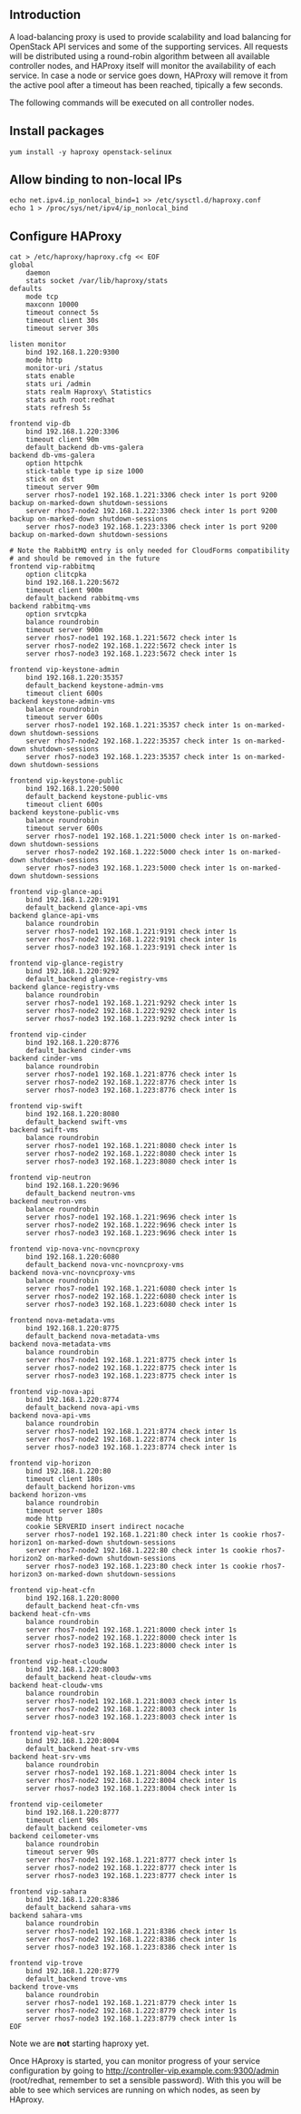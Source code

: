 Introduction
------------

A load-balancing proxy is used to provide scalability and load balancing for OpenStack API services and some of the supporting services. All requests will be distributed using a round-robin algorithm between all available controller nodes, and HAProxy itself will monitor the availability of each service. In case a node or service goes down, HAProxy will remove it from the active pool after a timeout has been reached, tipically a few seconds.

The following commands will be executed on all controller nodes.

Install packages
----------------

    yum install -y haproxy openstack-selinux

Allow binding to non-local IPs
------------------------------

    echo net.ipv4.ip_nonlocal_bind=1 >> /etc/sysctl.d/haproxy.conf
    echo 1 > /proc/sys/net/ipv4/ip_nonlocal_bind

Configure HAProxy
-----------------

    cat > /etc/haproxy/haproxy.cfg << EOF
    global
        daemon
        stats socket /var/lib/haproxy/stats
    defaults
        mode tcp
        maxconn 10000
        timeout connect 5s
        timeout client 30s
        timeout server 30s

    listen monitor
        bind 192.168.1.220:9300 
        mode http
        monitor-uri /status
        stats enable
        stats uri /admin
        stats realm Haproxy\ Statistics
        stats auth root:redhat
        stats refresh 5s

    frontend vip-db
        bind 192.168.1.220:3306
        timeout client 90m
        default_backend db-vms-galera
    backend db-vms-galera
        option httpchk
        stick-table type ip size 1000
        stick on dst
        timeout server 90m
        server rhos7-node1 192.168.1.221:3306 check inter 1s port 9200 backup on-marked-down shutdown-sessions
        server rhos7-node2 192.168.1.222:3306 check inter 1s port 9200 backup on-marked-down shutdown-sessions
        server rhos7-node3 192.168.1.223:3306 check inter 1s port 9200 backup on-marked-down shutdown-sessions

    # Note the RabbitMQ entry is only needed for CloudForms compatibility
    # and should be removed in the future
    frontend vip-rabbitmq
        option clitcpka
        bind 192.168.1.220:5672
        timeout client 900m
        default_backend rabbitmq-vms
    backend rabbitmq-vms
        option srvtcpka
        balance roundrobin
        timeout server 900m
        server rhos7-node1 192.168.1.221:5672 check inter 1s
        server rhos7-node2 192.168.1.222:5672 check inter 1s
        server rhos7-node3 192.168.1.223:5672 check inter 1s

    frontend vip-keystone-admin
        bind 192.168.1.220:35357
        default_backend keystone-admin-vms
        timeout client 600s
    backend keystone-admin-vms
        balance roundrobin
        timeout server 600s
        server rhos7-node1 192.168.1.221:35357 check inter 1s on-marked-down shutdown-sessions
        server rhos7-node2 192.168.1.222:35357 check inter 1s on-marked-down shutdown-sessions
        server rhos7-node3 192.168.1.223:35357 check inter 1s on-marked-down shutdown-sessions

    frontend vip-keystone-public
        bind 192.168.1.220:5000
        default_backend keystone-public-vms
        timeout client 600s
    backend keystone-public-vms
        balance roundrobin
        timeout server 600s
        server rhos7-node1 192.168.1.221:5000 check inter 1s on-marked-down shutdown-sessions
        server rhos7-node2 192.168.1.222:5000 check inter 1s on-marked-down shutdown-sessions
        server rhos7-node3 192.168.1.223:5000 check inter 1s on-marked-down shutdown-sessions

    frontend vip-glance-api
        bind 192.168.1.220:9191
        default_backend glance-api-vms
    backend glance-api-vms
        balance roundrobin
        server rhos7-node1 192.168.1.221:9191 check inter 1s
        server rhos7-node2 192.168.1.222:9191 check inter 1s
        server rhos7-node3 192.168.1.223:9191 check inter 1s

    frontend vip-glance-registry
        bind 192.168.1.220:9292
        default_backend glance-registry-vms
    backend glance-registry-vms
        balance roundrobin
        server rhos7-node1 192.168.1.221:9292 check inter 1s
        server rhos7-node2 192.168.1.222:9292 check inter 1s
        server rhos7-node3 192.168.1.223:9292 check inter 1s

    frontend vip-cinder
        bind 192.168.1.220:8776
        default_backend cinder-vms
    backend cinder-vms
        balance roundrobin
        server rhos7-node1 192.168.1.221:8776 check inter 1s
        server rhos7-node2 192.168.1.222:8776 check inter 1s
        server rhos7-node3 192.168.1.223:8776 check inter 1s

    frontend vip-swift
        bind 192.168.1.220:8080
        default_backend swift-vms
    backend swift-vms
        balance roundrobin
        server rhos7-node1 192.168.1.221:8080 check inter 1s
        server rhos7-node2 192.168.1.222:8080 check inter 1s
        server rhos7-node3 192.168.1.223:8080 check inter 1s

    frontend vip-neutron
        bind 192.168.1.220:9696
        default_backend neutron-vms
    backend neutron-vms
        balance roundrobin
        server rhos7-node1 192.168.1.221:9696 check inter 1s
        server rhos7-node2 192.168.1.222:9696 check inter 1s
        server rhos7-node3 192.168.1.223:9696 check inter 1s

    frontend vip-nova-vnc-novncproxy
        bind 192.168.1.220:6080
        default_backend nova-vnc-novncproxy-vms
    backend nova-vnc-novncproxy-vms
        balance roundrobin
        server rhos7-node1 192.168.1.221:6080 check inter 1s
        server rhos7-node2 192.168.1.222:6080 check inter 1s
        server rhos7-node3 192.168.1.223:6080 check inter 1s

    frontend nova-metadata-vms
        bind 192.168.1.220:8775
        default_backend nova-metadata-vms
    backend nova-metadata-vms
        balance roundrobin
        server rhos7-node1 192.168.1.221:8775 check inter 1s
        server rhos7-node2 192.168.1.222:8775 check inter 1s
        server rhos7-node3 192.168.1.223:8775 check inter 1s

    frontend vip-nova-api
        bind 192.168.1.220:8774
        default_backend nova-api-vms
    backend nova-api-vms
        balance roundrobin
        server rhos7-node1 192.168.1.221:8774 check inter 1s
        server rhos7-node2 192.168.1.222:8774 check inter 1s
        server rhos7-node3 192.168.1.223:8774 check inter 1s

    frontend vip-horizon
        bind 192.168.1.220:80
        timeout client 180s
        default_backend horizon-vms
    backend horizon-vms
        balance roundrobin
        timeout server 180s
        mode http
        cookie SERVERID insert indirect nocache
        server rhos7-node1 192.168.1.221:80 check inter 1s cookie rhos7-horizon1 on-marked-down shutdown-sessions
        server rhos7-node2 192.168.1.222:80 check inter 1s cookie rhos7-horizon2 on-marked-down shutdown-sessions
        server rhos7-node3 192.168.1.223:80 check inter 1s cookie rhos7-horizon3 on-marked-down shutdown-sessions

    frontend vip-heat-cfn
        bind 192.168.1.220:8000
        default_backend heat-cfn-vms
    backend heat-cfn-vms
        balance roundrobin
        server rhos7-node1 192.168.1.221:8000 check inter 1s
        server rhos7-node2 192.168.1.222:8000 check inter 1s
        server rhos7-node3 192.168.1.223:8000 check inter 1s

    frontend vip-heat-cloudw
        bind 192.168.1.220:8003
        default_backend heat-cloudw-vms
    backend heat-cloudw-vms
        balance roundrobin
        server rhos7-node1 192.168.1.221:8003 check inter 1s
        server rhos7-node2 192.168.1.222:8003 check inter 1s
        server rhos7-node3 192.168.1.223:8003 check inter 1s

    frontend vip-heat-srv
        bind 192.168.1.220:8004
        default_backend heat-srv-vms
    backend heat-srv-vms
        balance roundrobin
        server rhos7-node1 192.168.1.221:8004 check inter 1s
        server rhos7-node2 192.168.1.222:8004 check inter 1s
        server rhos7-node3 192.168.1.223:8004 check inter 1s

    frontend vip-ceilometer
        bind 192.168.1.220:8777
        timeout client 90s
        default_backend ceilometer-vms
    backend ceilometer-vms
        balance roundrobin
        timeout server 90s
        server rhos7-node1 192.168.1.221:8777 check inter 1s
        server rhos7-node2 192.168.1.222:8777 check inter 1s
        server rhos7-node3 192.168.1.223:8777 check inter 1s

    frontend vip-sahara
        bind 192.168.1.220:8386
        default_backend sahara-vms
    backend sahara-vms
        balance roundrobin
        server rhos7-node1 192.168.1.221:8386 check inter 1s
        server rhos7-node2 192.168.1.222:8386 check inter 1s
        server rhos7-node3 192.168.1.223:8386 check inter 1s

    frontend vip-trove
        bind 192.168.1.220:8779
        default_backend trove-vms
    backend trove-vms
        balance roundrobin
        server rhos7-node1 192.168.1.221:8779 check inter 1s
        server rhos7-node2 192.168.1.222:8779 check inter 1s
        server rhos7-node3 192.168.1.223:8779 check inter 1s
    EOF

Note we are **not** starting haproxy yet.

Once HAproxy is started, you can monitor progress of your service configuration by going to [<http://controller-vip.example.com:9300/admin>](http://controller-vip.example.com:9300/admin) (root/redhat, remember to set a sensible password). With this you will be able to see which services are running on which nodes, as seen by HAproxy.
